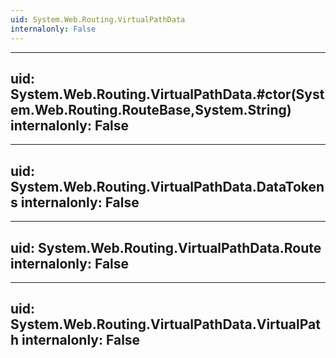 ```yaml
---
uid: System.Web.Routing.VirtualPathData
internalonly: False
---
```


---
uid: System.Web.Routing.VirtualPathData.#ctor(System.Web.Routing.RouteBase,System.String)
internalonly: False
---

---
uid: System.Web.Routing.VirtualPathData.DataTokens
internalonly: False
---

---
uid: System.Web.Routing.VirtualPathData.Route
internalonly: False
---

---
uid: System.Web.Routing.VirtualPathData.VirtualPath
internalonly: False
---
